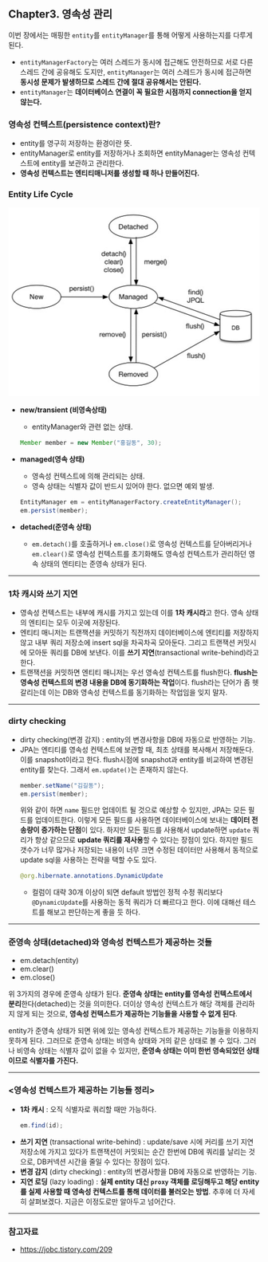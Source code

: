 
## Chapter3. 영속성 관리
이번 장에서는 매핑한 `entity`를 `entityManager`를 통해 어떻게 사용하는지를 다루게 된다.

- `entityManagerFactory`는 여러 스레드가 동시에 접근해도 안전하므로 서로 다른 스레드 간에 공유해도 도지만, `entityManager`는 여러 스레드가 동시에 접근하면 **동시성 문제가 발생하므로 스레드 간에 절대 공유해서는 안된다.**
- `entityManager`는 **데이터베이스 연결이 꼭 필요한 시점까지 connection을 얻지 않는다.**

### 영속성 컨텍스트(persistence context)란?
- entity를 영구히 저장하는 환경이란 뜻.
- entityManager로 entity를 저장하거나 조회하면 entityManager는 영속성 컨텍스트에 entity를 보관하고 관리한다.
- **영속성 컨텍스트는 엔티티매니저를 생성할 때 하나 만들어진다.**

### Entity Life Cycle
![img_4.png](img_4.png)

- **new/transient (비영속상태)** 
  - entityManager와 관련 없는 상태. 
  ```java
  Member member = new Member("홍길동", 30);
  ```
- **managed(영속 상태)**
    - 영속성 컨텍스트에 의해 관리되는 상태.
    - 영속 상태는 식별자 값이 반드시 있어야 한다. 없으면 예외 발생.
    ```java
  EntityManager em = entityManagerFactory.createEntityManager();
    em.persist(member);
  ```
- **detached(준영속 상태)**
  
  - `em.detach()`를 호출하거나 `em.close()`로 영속성 컨텍스트를 닫아버리거나 `em.clear()`로 영속성 컨텍스트를 초기화해도 영속성 컨텍스트가 관리하던 영속 상태의 엔티티는 준영속 상태가 된다.

---

### 1차 캐시와 쓰기 지연
- 영속성 컨텍스트는 내부에 캐시를 가지고 있는데 이를 **1차 캐시라**고 한다. 영속 상태의 엔티티는 모두 이곳에 저장된다. 
- 엔티티 매니저는 트랜잭션을 커밋하기 직전까지 데이터베이스에 엔티티를 저장하지 않고 내부 쿼리 저장소에 insert sql을 차곡차곡 모아둔다. 그리고 트랜잭션 커밋시에 모아둔 쿼리를 DB에 보낸다. 이를 **쓰기 지연**(transactional write-behind)라고 한다.
- 트랜잭션을 커밋하면 엔티티 매니저는 우선 영속성 컨텍스트를 flush한다. **flush는 영속성 컨텍스트의 변경 내용을 DB에 동기화하는 작업**이다. flush라는 단어가 좀 헷갈리는데 이는 DB와 영속성 컨텍스트를 동기화하는 작업임을 잊지 말자. 
  
---

### dirty checking
- dirty checking(변경 감지) : entity의 변경사항을 DB에 자동으로 반영하는 기능.
- JPA는 엔티티를 영속성 컨텍스트에 보관할 때, 최초 상태를 복사해서 저장해둔다. 이를 snapshot이라고 한다. flush시점에 snapshot과 entity를 비교하여 변경된 entity를 찾는다. 그래서 `em.update()`는 존재하지 않는다. 
  ```java
  member.setName("김길동");
  em.persist(member);
  ```
  위와 같이 하면 `name` 필드만 업데이트 될 것으로 예상할 수 있지만, JPA는 모든 필드를 업데이트한다. 이렇게 모든 필드를 사용하면 데이터베이스에 보내는 **데이터 전송량이 증가하는 단점**이 있다. 하지만 모든 필드를 사용해서 update하면 `update` 쿼리가 항상 같으므로 **update 쿼리를 재사용**할 수 있다는 장점이 있다. 하지만 필드 갯수가 너무 많거나 저장되는 내용이 너무 크면 수정된 데이터만 사용해서 동적으로 update sql을 사용하는 전략을 택할 수도 있다. 
  ```java
  @org.hibernate.annotations.DynamicUpdate
  ```
    - 컬럼이 대략 30개 이상이 되면 default 방법인 정적 수정 쿼리보다 `@DynamicUpdate`를 사용하는 동적 쿼리가 더 빠르다고 한다. 이에 대해선 테스트를 해보고 판단하는게 좋을 듯 하다.

---

### 준영속 상태(detached)와 영속성 컨텍스트가 제공하는 것들
- em.detach(entity)
- em.clear()
- em.close()

위 3가지의 경우에 준영속 상태가 된다. **준영속 상태는 entity를 영속성 컨텍스트에서 분리**한다(detached)는 것을 의미한다. 더이상 영속성 컨텍스트가 해당 객체를 관리하지 않게 되는 것으로, **영속성 컨텍스트가 제공하는 기능들을 사용할 수 없게 된다**.

entity가 준영속 상태가 되면 위에 있는 영속성 컨텍스트가 제공하는 기능들을 이용하지 못하게 된다.
그러므로 준영속 상태는 비영속 상태와 거의 같은 상태로 볼 수 있다. 그러나 비영속 상태는 식별자 값이 없을 수 있지만, **준영속 상태는 이미 한번 영속되었던 상태이므로 식별자를 가진다.**

---

### <영속성 컨텍스트가 제공하는 기능들 정리>
- **1차 캐시** : 오직 식별자로 쿼리할 때만 가능하다. 
    ```java
  em.find(id);  
  ```
- **쓰기 지연** (transactional write-behind) : update/save 시에 커리를 쓰기 지연 저장소에 가지고 있다가 트랜잭션이 커밋되는 순간 한번에 DB에 쿼리를 날리는 것으로, DB커넥션 시간을 줄일 수 있다는 장점이 있다.
- **변경 감지** (dirty checking) : entity의 변경사항을 DB에 자동으로 반영하는 기능.
- **지연 로딩** (lazy loading) : **실제 entity 대신 `proxy` 객체를 로딩해두고 해당 entity를 실제 사용할 때 영속성 컨텍스트를 통해 데이터를 불러오는 방법**. 추후에 더 자세히 살펴보겠다. 지금은 이정도로만 알아두고 넘어간다.


---

### 참고자료
- https://jobc.tistory.com/209
